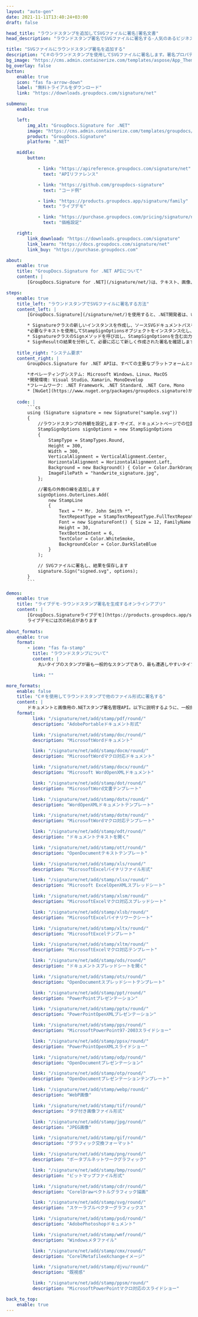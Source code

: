 ```yaml
---
layout: "auto-gen"
date: 2021-11-11T13:40:24+03:00
draft: false

head_title: "ラウンドスタンプを追加してSVGファイルに署名|署名文書"
head_description: "ラウンドスタンプ署名でSVGファイルに署名する-人気のあるビジネスドキュメントや画像ファイル形式にスタンプを追加します."

title: "SVGファイルにラウンドスタンプ署名を追加する"
description: "C＃のラウンドスタンプを使用してSVGファイルに署名します。署名プロパティを操作し、ニーズに合ったドキュメント内で高度な署名オプションを設定します."
bg_image: "https://cms.admin.containerize.com/templates/aspose/App_Themes/V3/images/bg/header1.png"
bg_overlay: false
button:
    enable: true
    icon: "fas fa-arrow-down"
    label: "無料トライアルをダウンロード"
    link: "https://downloads.groupdocs.com/signature/net"

submenu:
    enable: true

    left:
        img_alt: "GroupDocs.Signature for .NET"
        image: "https://cms.admin.containerize.com/templates/groupdocs/images/product-logos/90x90-noborder/groupdocs-signature-net.png"
        product: "GroupDocs.Signature"
        platform: ".NET"

    middle:
        button:

            - link: "https://apireference.groupdocs.com/signature/net"
              text: "APIリファレンス"

            - link: "https://github.com/groupdocs-signature"
              text: "コード例"

            - link: "https://products.groupdocs.app/signature/family"
              text: "ライブデモ"

            - link: "https://purchase.groupdocs.com/pricing/signature/net"
              text: "価格設定"

    right:
        link_download: "https://downloads.groupdocs.com/signature"
        link_learn: "https://docs.groupdocs.com/signature/net"
        link_buy: "https://purchase.groupdocs.com"

about:
    enable: true
    title: "GroupDocs.Signature for .NET APIについて"
    content: |
        [GroupDocs.Signature for .NET](/signature/net/)は、テキスト、画像、バーコード、スタンプ、フォームフィールド、QRコード、メタデータなどのさまざまな署名タイプを使用してデジタルドキュメントに電子署名するネイティブ.NETAPIです。ユーザーは、PDF、Microsoft Word、Excelワークシート、PowerPointプレゼンテーション、Adobe Photoshop、メタファイル、および画像ファイル形式内のデジタル署名を追加、編集、検証、削除、および検索でき、必要に応じて署名プロパティをカスタマイズするための追加サポートがあります。

steps:
    enable: true
    title_left: "ラウンドスタンプでSVGファイルに署名する方法"
    content_left: |
        [GroupDocs.Signature](/signature/net/)を使用すると、.NET開発者は、いくつかの簡単な手順を実装することで、アプリケーション内のSVGファイルにラウンドスタンプを簡単に追加できます。

        * Signatureクラスの新しいインスタンスを作成し、ソースSVGドキュメントパスをコンストラクターパラメーターとして渡します。
        *必要なテキストを使用してStampSignOptionsオブジェクトをインスタンス化し、EncodeTypeプロパティをRoundに設定します。
        * SignatureクラスのSignメソッドを呼び出し、StampSignOptionsを含む出力SVGファイル名を渡します。
        * SignResultの結果を分析して、必要に応じて新しく作成された署名を確認します。
        
    title_right: "システム要求"
    content_right: |
        GroupDocs.Signature for .NET APIは、すべての主要なプラットフォームとオペレーティングシステムでサポートされています。以下のコードを実行する前に、システムに次の前提条件がインストールされていることを確認してください。

        *オペレーティングシステム: Microsoft Windows、Linux、MacOS
        *開発環境: Visual Studio、Xamarin、MonoDevelop
        *フレームワーク: .NET Framework、.NET Standard、.NET Core、Mono
        * [NuGet](https://www.nuget.org/packages/groupdocs.signature)からGroupDocs.Signaturefor.NETの最新バージョンをダウンロードします
        
    code: |
        ```cs
        using (Signature signature = new Signature("sample.svg"))
        {
            //ラウンドスタンプの外観を設定します-サイズ、ドキュメントページでの位置、フォントサイズ、色など。
            StampSignOptions signOptions = new StampSignOptions
            {
                StampType = StampTypes.Round,
                Height = 300,
                Width = 300,
                VerticalAlignment = VerticalAlignment.Center,
                HorizontalAlignment = HorizontalAlignment.Left,
                Background = new Background() { Color = Color.DarkOrange, Transparency = 0.5 },
                ImageFilePath = "handwrite_signature.jpg",
            };

            //署名の外側の線を追加します
            signOptions.OuterLines.Add(
                new StampLine
                {
                    Text = "* Mr. John Smith *",
                    TextRepeatType = StampTextRepeatType.FullTextRepeat,
                    Font = new SignatureFont() { Size = 12, FamilyName = "Arial" },
                    Height = 30,
                    TextBottomIntent = 6,
                    TextColor = Color.WhiteSmoke,
                    BackgroundColor = Color.DarkSlateBlue
                }
            );

            // SVGファイルに署名し、結果を保存します 
            signature.Sign("signed.svg", options);
        }
        ```
        
demos:
    enable: true
    title: "ライブデモ-ラウンドスタンプ署名を生成するオンラインアプリ"
    content: |
        [GroupDocs.Signatureライブデモ](https://products.groupdocs.app/signature/family)サイトにアクセスして、今すぐSVGファイルにラウンドスタンプを追加してください。  
        ライブデモには次の利点があります
        
about_formats:
    enable: true
    format:
        - icon: "fas fa-stamp"
          title: "ラウンドスタンプについて"
          content: |
            丸いタイプのスタンプが最も一般的なスタンプであり、最も遭遇しやすいタイプのスタンプです。丸い形は、政府機関、学校、企業でよく使用されます。より正式な魅力があるため、正式な代理店に適しています。

          link: ""

more_formats:
    enable: false
    title: "C＃を使用してラウンドスタンプで他のファイル形式に署名する"
    content: |
        ドキュメントと画像用の.NETスタンプ署名管理API。以下に説明するように、一般的なファイル形式のいくつかにスタンプ署名を追加します。
    format: 
          link: "/signature/net/add/stamp/pdf/round/"
          description: "AdobePortableドキュメント形式"

          link: "/signature/net/add/stamp/doc/round/"
          description: "MicrosoftWordドキュメント"

          link: "/signature/net/add/stamp/docm/round/"
          description: "MicrosoftWordマクロ対応ドキュメント"

          link: "/signature/net/add/stamp/docx/round/"
          description: "Microsoft WordOpenXMLドキュメント"

          link: "/signature/net/add/stamp/dot/round/"
          description: "MicrosoftWord文書テンプレート"

          link: "/signature/net/add/stamp/dotx/round/"
          description: "WordOpenXMLドキュメントテンプレート"

          link: "/signature/net/add/stamp/dotm/round/"
          description: "MicrosoftWordマクロ対応テンプレート"       

          link: "/signature/net/add/stamp/odt/round/"
          description: "ドキュメントテキストを開く"

          link: "/signature/net/add/stamp/ott/round/"
          description: "OpenDocumentテキストテンプレート"

          link: "/signature/net/add/stamp/xls/round/"
          description: "MicrosoftExcelバイナリファイル形式"

          link: "/signature/net/add/stamp/xlsx/round/"
          description: "Microsoft ExcelOpenXMLスプレッドシート"

          link: "/signature/net/add/stamp/xlsm/round/"
          description: "MicrosoftExcelマクロ対応スプレッドシート"

          link: "/signature/net/add/stamp/xlsb/round/"
          description: "MicrosoftExcelバイナリワークシート"

          link: "/signature/net/add/stamp/xltx/round/"
          description: "MicrosoftExcelテンプレート"

          link: "/signature/net/add/stamp/xltm/round/"
          description: "MicrosoftExcelマクロ対応テンプレート"

          link: "/signature/net/add/stamp/ods/round/"
          description: "ドキュメントスプレッドシートを開く"

          link: "/signature/net/add/stamp/ots/round/"
          description: "OpenDocumentスプレッドシートテンプレート"

          link: "/signature/net/add/stamp/ppt/round/"
          description: "PowerPointプレゼンテーション"

          link: "/signature/net/add/stamp/pptx/round/"
          description: "PowerPointOpenXMLプレゼンテーション"

          link: "/signature/net/add/stamp/pps/round/"
          description: "MicrosoftPowerPoint97-2003スライドショー"

          link: "/signature/net/add/stamp/ppsx/round/"
          description: "PowerPointOpenXMLスライドショー"                              

          link: "/signature/net/add/stamp/odp/round/"
          description: "OpenDocumentプレゼンテーション"

          link: "/signature/net/add/stamp/otp/round/"
          description: "OpenDocumentプレゼンテーションテンプレート"

          link: "/signature/net/add/stamp/webp/round/"
          description: "WebP画像"

          link: "/signature/net/add/stamp/tif/round/"
          description: "タグ付き画像ファイル形式"

          link: "/signature/net/add/stamp/jpg/round/"
          description: "JPEG画像"

          link: "/signature/net/add/stamp/gif/round/"
          description: "グラフィック交換フォーマット"

          link: "/signature/net/add/stamp/png/round/"
          description: "ポータブルネットワークグラフィック"

          link: "/signature/net/add/stamp/bmp/round/"
          description: "ビットマップファイル形式"

          link: "/signature/net/add/stamp/cdr/round/"
          description: "CorelDrawベクトルグラフィック描画"

          link: "/signature/net/add/stamp/svg/round/"
          description: "スケーラブルベクターグラフィックス"

          link: "/signature/net/add/stamp/psd/round/"
          description: "AdobePhotoshopドキュメント"

          link: "/signature/net/add/stamp/wmf/round/"
          description: "Windowsメタファイル"        

          link: "/signature/net/add/stamp/cmx/round/"
          description: "CorelMetafileeXchangeイメージ"

          link: "/signature/net/add/stamp/djvu/round/"
          description: "既視感"

          link: "/signature/net/add/stamp/ppsm/round/"
          description: "MicrosoftPowerPointマクロ対応のスライドショー"

back_to_top:
    enable: true
---
```

